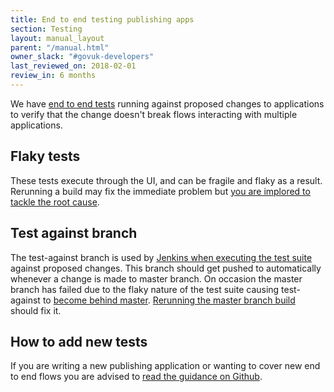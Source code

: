 ```yaml
---
title: End to end testing publishing apps
section: Testing
layout: manual_layout
parent: "/manual.html"
owner_slack: "#govuk-developers"
last_reviewed_on: 2018-02-01
review_in: 6 months
---
```


We have [end to end tests][repo] running against proposed changes to applications to verify
that the change doesn't break flows interacting with multiple applications.

## Flaky tests

These tests execute through the UI, and can be fragile and flaky as a result.  Rerunning a build may fix the immediate
problem but [you are implored to tackle the root cause][flaky-tests-guide].

## Test against branch

The test-against branch is used by [Jenkins when executing the test suite][jenkins-test-against] against proposed
changes.  This branch should get pushed to automatically whenever a change is made to master branch.  On occasion the
master branch has failed due to the flaky nature of the test suite causing test-against to
[become behind master][compare-test-against-master].  [Rerunning the master branch build][rebuild-master-branch] should fix it.

## How to add new tests

If you are writing a new publishing application or wanting to cover new end to end flows you are advised to
[read the guidance on Github][add-new-tests-guidance].

[repo]: https://github.com/alphagov/publishing-e2e-tests
[flaky-tests-guide]: https://github.com/alphagov/publishing-e2e-tests/blob/master/CONTRIBUTING.md#dealing-with-flaky-tests
[compare-test-against-master]: https://github.com/alphagov/publishing-e2e-tests/compare/test-against...master
[jenkins-test-against]: https://ci.integration.publishing.service.gov.uk/job/publishing-e2e-tests/job/test-against/
[add-new-tests-guidance]: https://github.com/alphagov/publishing-e2e-tests/blob/master/CONTRIBUTING.md#adding-new-tests
[rebuild-master-branch]: https://ci.integration.publishing.service.gov.uk/job/publishing-e2e-tests/job/master/build?delay=0sec
